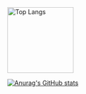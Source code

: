 <img alt="Top Langs" height="150px" src="https://github-readme-stats.vercel.app/api/top-langs/?username=Hajime12349&layout=compact&count_private=true&show_icons=true" />

[![Anurag's GitHub stats](https://github-readme-stats.vercel.app/api?username=Hajime12349&count_private=true)](https://github.com/anuraghazra/github-readme-stats)
